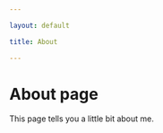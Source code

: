 ```yaml
---

layout: default 

title: About 

---
```


#  About page

 This page tells you a little bit about me. 